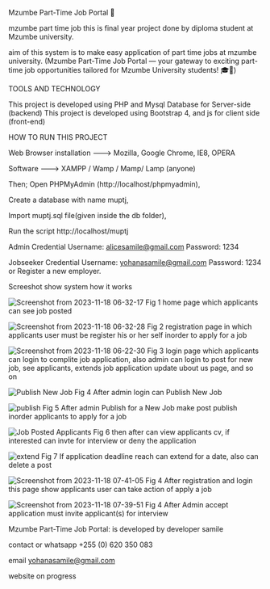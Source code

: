 Mzumbe Part-Time Job Portal 🚀

mzumbe part time job this is final year project done by diploma student at Mzumbe university.

aim of this system is to make easy application of part time jobs at mzumbe university.
(Mzumbe Part-Time Job Portal — your gateway to exciting part-time job opportunities tailored for Mzumbe University students! 🎓💼)

TOOLS AND TECHNOLOGY

This project is developed using PHP and Mysql Database for Server-side (backend)
This project is developed using Bootstrap 4, and js for client side (front-end)

HOW TO RUN THIS PROJECT

Web Browser installation --->	Mozilla, Google Chrome, IE8, OPERA

Software  --->	XAMPP / Wamp / Mamp/ Lamp (anyone)

Then;
Open PHPMyAdmin (http://localhost/phpmyadmin),

Create a database with name muptj,

Import muptj.sql file(given inside the db folder),

Run the script http://localhost/muptj

Admin Credential
Username: alicesamile@gmail.com
Password: 1234

Jobseeker Credential
Username: yohanasamile@gmail.com
Password: 1234
or Register a new employer.


Screeshot show system how it works

![Screenshot from 2023-11-18 06-32-17](https://github.com/yohana-samile/mzumbe-partTime-job/assets/99715781/43df61da-c924-4333-a6a1-759c8e7be059)
Fig 1 home page which applicants can see job posted

![Screenshot from 2023-11-18 06-32-28](https://github.com/yohana-samile/mzumbe-partTime-job/assets/99715781/e0e0a18f-58c8-412c-a59b-f5b892c6b62c)
Fig 2 registration page in which applicants user must be register his or her self inorder to apply for a job

![Screenshot from 2023-11-18 06-22-30](https://github.com/yohana-samile/mzumbe-partTime-job/assets/99715781/af7c47c3-f93b-4921-baf9-df94dc3f1615)
Fig 3 login page which applicants can login to complite job application, also admin can login to post for new job, see applicants, extends job application update ubout us page, and so on

![Publish New Job](https://github.com/yohana-samile/mzumbe-partTime-job/assets/99715781/733c1919-5b4b-47f0-8a55-da0e8adebbb8)
Fig 4 After admin login can Publish New Job

![publish](https://github.com/yohana-samile/mzumbe-partTime-job/assets/99715781/b49d65a2-6a1a-47bd-af0e-22f6e314434a)
Fig 5 After admin Publish for a New Job make post publish inorder applicants to apply for a job

![Job Posted Applicants](https://github.com/yohana-samile/mzumbe-partTime-job/assets/99715781/0a0e31a4-0592-4b39-9167-c48dde6c9bf9)
Fig 6 then after can view applicants cv, if interested can invte for interview or deny the application

![extend](https://github.com/yohana-samile/mzumbe-partTime-job/assets/99715781/9766d74b-fa43-4fd6-96a7-cdcbede6c6ee)
Fig 7 If application deadline reach can extend for a date, also can delete a post

![Screenshot from 2023-11-18 07-41-05](https://github.com/yohana-samile/mzumbe-partTime-job/assets/99715781/675e4b7a-3a39-4d7f-8e49-4bb5a004352a)
Fig 4 After registration and login this page show applicants user can take action of apply a job

![Screenshot from 2023-11-18 07-39-51](https://github.com/yohana-samile/mzumbe-partTime-job/assets/99715781/b10e4f91-d9fd-42ad-bbf7-0a1487e214bd)
Fig 4 After Admin accept application must invite applicant(s) for interview

Mzumbe Part-Time Job Portal:  is developed by developer samile

contact or whatsapp +255 (0) 620 350 083

email yohanasamile@gmail.com

website on progress
